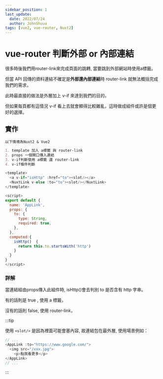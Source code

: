 ```yaml
---
sidebar_position: 1
last_update:
  date: 2022/07/24
  author: JohnShuuu
tags: [vue2, vue-router, Nuxt2]
---
```



# vue-router 判斷外部 or 內部連結

很多時後我們用router-link來完成頁面的跳轉, 當要跳到外部網站時使用a標籤。

但當 API 回傳的資料連結不確定是**外部還內部連結**時 router-link 就無法概括完成我們的需求，

此時最直接的做法是外層加上 v-if 來達到我們的目的，

但如果每頁都有這情況 v-if 看上去就會顯得比較雜亂，這時做成組件或許是個更好的選擇。

## 實作
`以下情境為Nuxt2 & Vue2`
```md title="拆解過程"
1. template 加入 a標籤 與 router-link
2. props 一個開口傳入連結
3. v-if判斷使用 a標籤 還 router-link
4. v-if條件判斷
```

```js title="AppLink.vue"
<template>
  <a v-if="isHttp" :href="to"><slot/></a>
  <NuxtLink v-else :to="to"><slot/></NuxtLink>
</template>

<script>
export default {
  name: 'AppLink',
  props: {
    to: {
      type: String,
      required: true,
    },
  },
  computed:{
    isHttp()  {
      return this.to.startsWith('http')
    }
  }
}
</script>
```
### 詳解
當連結經由props傳入此組件時, isHttp()會去判別 to 是否含有 http 字串。 

有的話則是 true , 使用 a 標籤，

沒有的話則 false, 使用 router-link，

:::tip

使用 `<slot/>` 是因為裡面可能會塞內容, 故連結包在最外層, 使用場景例如：

```js title="xxx.vue"
// ...
<AppLink :to="https://www.google.com/">
  <img src="/xxx.jpg">
	<p>點我看更多</p>
</AppLink>
// ...
```
:::
